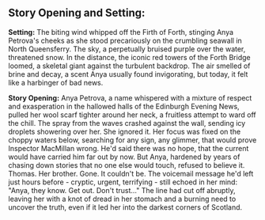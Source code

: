 ## Story Opening and Setting:

**Setting:** The biting wind whipped off the Firth of Forth, stinging Anya Petrova's cheeks as she stood precariously on the crumbling seawall in North Queensferry. The sky, a perpetually bruised purple over the water, threatened snow. In the distance, the iconic red towers of the Forth Bridge loomed, a skeletal giant against the turbulent backdrop. The air smelled of brine and decay, a scent Anya usually found invigorating, but today, it felt like a harbinger of bad news.

**Story Opening:** Anya Petrova, a name whispered with a mixture of respect and exasperation in the hallowed halls of the Edinburgh Evening News, pulled her wool scarf tighter around her neck, a fruitless attempt to ward off the chill. The spray from the waves crashed against the wall, sending icy droplets showering over her. She ignored it. Her focus was fixed on the choppy waters below, searching for any sign, any glimmer, that would prove Inspector MacMillan wrong. He'd said there was no hope, that the current would have carried him far out by now. But Anya, hardened by years of chasing down stories that no one else would touch, refused to believe it. Thomas. Her brother. Gone. It couldn't be. The voicemail message he'd left just hours before - cryptic, urgent, terrifying - still echoed in her mind: "Anya, they know. Get out. Don't trust..." The line had cut off abruptly, leaving her with a knot of dread in her stomach and a burning need to uncover the truth, even if it led her into the darkest corners of Scotland.
